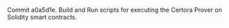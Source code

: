 Commit a0a5d1e.                    Build and Run scripts for executing the Certora Prover on Solidity smart contracts.